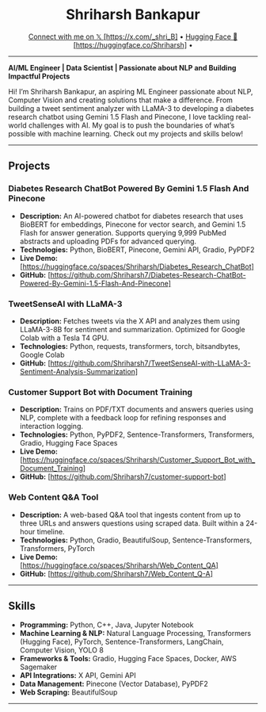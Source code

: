 
<div align="center">
  <h1>Shriharsh Bankapur</h1>
    
  <a href="" target="_blank">Connect with me on 𝕏 [https://x.com/_shri_B] </a> •
  <a href="" target="_blank">Hugging Face 🤗 [https://huggingface.co/Shriharsh]</a> •
</div>

---

**AI/ML Engineer | Data Scientist | Passionate about NLP and Building Impactful Projects**

Hi! I’m Shriharsh Bankapur, an aspiring ML Engineer passionate about NLP, Computer Vision and creating solutions that make a difference. From building a tweet sentiment analyzer with LLaMA-3 to developing a diabetes research chatbot using Gemini 1.5 Flash and Pinecone, I love tackling real-world challenges with AI. My goal is to push the boundaries of what’s possible with machine learning. Check out my projects and skills below!

---

## Projects

### Diabetes Research ChatBot Powered By Gemini 1.5 Flash And Pinecone
- **Description:** An AI-powered chatbot for diabetes research that uses BioBERT for embeddings, Pinecone for vector search, and Gemini 1.5 Flash for answer generation. Supports querying 9,999 PubMed abstracts and uploading PDFs for advanced querying.
- **Technologies:** Python, BioBERT, Pinecone, Gemini API, Gradio, PyPDF2  
- **Live Demo:** [https://huggingface.co/spaces/Shriharsh/Diabetes_Research_ChatBot]  
- **GitHub:** [https://github.com/Shriharsh7/Diabetes-Research-ChatBot-Powered-By-Gemini-1.5-Flash-And-Pinecone]

### TweetSenseAI with LLaMA-3
- **Description:** Fetches tweets via the X API and analyzes them using LLaMA-3-8B for sentiment and summarization. Optimized for Google Colab with a Tesla T4 GPU.
- **Technologies:** Python, requests, transformers, torch, bitsandbytes, Google Colab    
- **GitHub:** [https://github.com/Shriharsh7/TweetSenseAI-with-LLaMA-3-Sentiment-Analysis-Summarization]

### Customer Support Bot with Document Training
- **Description:** Trains on PDF/TXT documents and answers queries using NLP, complete with a feedback loop for refining responses and interaction logging.
- **Technologies:** Python, PyPDF2, Sentence-Transformers, Transformers, Gradio, Hugging Face Spaces  
- **Live Demo:** [https://huggingface.co/spaces/Shriharsh/Customer_Support_Bot_with_Document_Training]  
- **GitHub:** [https://github.com/Shriharsh7/customer-support-bot]

### Web Content Q&A Tool
- **Description:** A web-based Q&A tool that ingests content from up to three URLs and answers questions using scraped data. Built within a 24-hour timeline.
- **Technologies:** Python, Gradio, BeautifulSoup, Sentence-Transformers, Transformers, PyTorch  
- **Live Demo:** [https://huggingface.co/spaces/Shriharsh/Web_Content_QA]  
- **GitHub:** [https://github.com/Shriharsh7/Web_Content_Q-A]

---

## Skills

- **Programming:** Python, C++, Java, Jupyter Notebook  
- **Machine Learning & NLP:** Natural Language Processing, Transformers (Hugging Face), PyTorch, Sentence-Transformers, LangChain, Computer Vision, YOLO 8
- **Frameworks & Tools:** Gradio, Hugging Face Spaces, Docker, AWS Sagemaker
- **API Integrations:** X API, Gemini API  
- **Data Management:** Pinecone (Vector Database), PyPDF2  
- **Web Scraping:** BeautifulSoup

---


